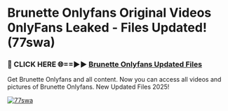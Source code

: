# Brunette Onlyfans Original Videos 0nlyFans Leaked - Files Updated! (77swa)

<h3>🔴 CLICK HERE 🌐==►► <a href="https://tinyurl.com/2wckxsce" rel="nofollow">Brunette Onlyfans Updated Files</a></h3>

Get Brunette Onlyfans and all content. Now you can access all videos and pictures of Brunette Onlyfans. New Updated Files 2025!

[![77swa](https://i.imgur.com/AFduVYN.gif)](https://tinyurl.com/2wckxsce)
